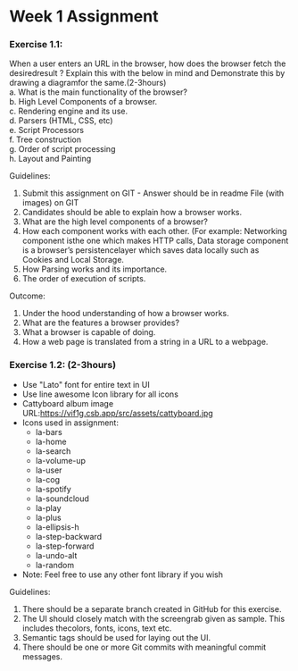 # Week 1 Assignment
### Exercise 1.1:<br />
When a user enters an URL in the browser, how does the browser fetch the desiredresult ? Explain this with the below in mind and Demonstrate this by drawing a diagramfor the same.(2-3hours)<br />
a. What is the main functionality of the browser?<br />
b. High Level Components of a browser.<br />
c. Rendering engine and its use.<br />
d. Parsers (HTML, CSS, etc)<br />
e. Script Processors<br />
f. Tree construction<br />
g. Order of script processing<br />
h. Layout and Painting<br />

Guidelines:
1. Submit this assignment on GIT - Answer should be in readme File (with images) on GIT
2. Candidates should be able to explain how a browser works.
3. What are the high level components of a browser?
4. How each component works with each other. (For example: Networking component isthe one which makes HTTP calls, Data storage component is a browser’s persistencelayer which saves data locally such as Cookies and Local Storage.
5. How Parsing works and its importance.
6. The order of execution of scripts.

Outcome:
1. Under the hood understanding of how a browser works.
2. What are the features a browser provides?
3. What a browser is capable of doing.
4. How a web page is translated from a string in a URL to a webpage.


### Exercise 1.2: (2-3hours)<br />
- Use "Lato" font for entire text in UI
- Use line awesome Icon library for all icons
- Cattyboard album image URL:https://vif1g.csb.app/src/assets/cattyboard.jpg
- Icons used in assignment:
  - la-bars
  - la-home
  - la-search
  - la-volume-up
  - la-user
  - la-cog
  - la-spotify
  - la-soundcloud
  - la-play
  - la-plus
  - la-ellipsis-h
  - la-step-backward
  - la-step-forward
  - la-undo-alt
  - la-random
- Note: Feel free to use any other font library if you wish

Guidelines:
1. There should be a separate branch created in GitHub for this exercise.
2. The UI should closely match with the screengrab given as sample. This includes thecolors, fonts, icons, text etc.
3. Semantic tags should be used for laying out the UI.
4. There should be one or more Git commits with meaningful commit messages.
